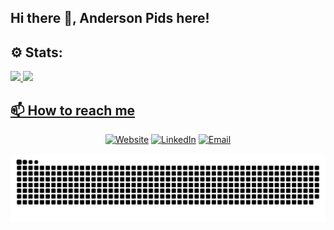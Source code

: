 ## Hi there 👋, Anderson Pids here!

## :gear: Stats:

<div>
  <a href="https://github.com/anderson-pids/anderson-pids#readme">
  <img height="180em" src="https://github-readme-stats.vercel.app/api?username=anderson-pids&?count_private=true&include_all_commits=true&show_icons=true&theme=dracula"/>
  <img height="180em" src="https://github-readme-stats.vercel.app/api/top-langs/?username=anderson-pids&layout=compact&langs_count=7&theme=dracula"/>
</div> 

## 📫 How to reach me
<p align="center">
<a href="https://anderson-pids.com.br/"><img alt="Website" src="https://img.shields.io/badge/Website-anderson--pids.com-blue?style=flat-square&logo=google-chrome"></a>
<a href="https://www.linkedin.com/in/andersonpimentel/"><img alt="LinkedIn" src="https://img.shields.io/badge/LinkedIn-Anderson%20Pimentel-blue?style=flat-square&logo=linkedin"></a>
<a href="mailto:apds.anderson@gmail.com"><img alt="Email" src="https://img.shields.io/badge/Email-apds.anderson@gmail.com-blue?style=flat-square&logo=gmail"></a>
</p>

![Snake animation](https://github.com/anderson-pids/anderson-pids/blob/output/github-contribution-grid-snake.svg)
